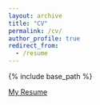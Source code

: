 ```yaml
---
layout: archive
title: "CV"
permalink: /cv/
author_profile: true
redirect_from:
  - /resume
---
```


{% include base_path %}

<a href="./images/resume.pdf" target="_blank">My Resume</a>

